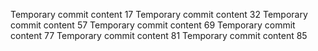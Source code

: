 Temporary commit content 17
Temporary commit content 32
Temporary commit content 57
Temporary commit content 69
Temporary commit content 77
Temporary commit content 81
Temporary commit content 85
